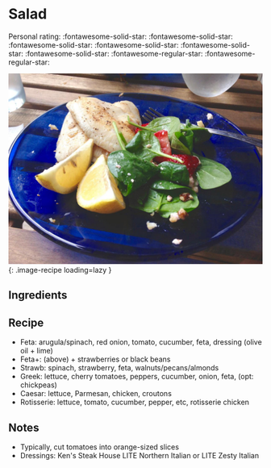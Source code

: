 <!-- Needs Manual Review -->

<!-- Do not modify sections with "AUTO-*". They are updated by make.py -->

# Salad

<!-- rating=3; (User can specify rating on scale of 1-5) -->
<!-- AUTO-UserRating -->
Personal rating: :fontawesome-solid-star: :fontawesome-solid-star: :fontawesome-solid-star: :fontawesome-solid-star: :fontawesome-solid-star: :fontawesome-solid-star: :fontawesome-regular-star: :fontawesome-regular-star:
<!-- /AUTO-UserRating -->

<!-- name_image=salad.jpg; (User can specify image name if multiple exist) -->
<!-- AUTO-Image -->
![salad.jpg](./salad.jpg){: .image-recipe loading=lazy }
<!-- /AUTO-Image -->

## Ingredients



## Recipe

* Feta: arugula/spinach, red onion, tomato, cucumber, feta, dressing (olive oil + lime)
* Feta+: (above) + strawberries or black beans
* Strawb: spinach, strawberry, feta, walnuts/pecans/almonds
* Greek: lettuce, cherry tomatoes, peppers, cucumber, onion, feta, (opt: chickpeas)
* Caesar: lettuce, Parmesan, chicken, croutons
* Rotisserie: lettuce, tomato, cucumber, pepper, etc, rotisserie chicken

## Notes

* Typically, cut tomatoes into orange-sized slices
* Dressings: Ken's Steak House LITE Northern Italian or LITE Zesty Italian
